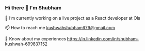 ### Hi there 👋 I'm Shubham


🔭 I’m currently working on a live project as a React developer at Ola

📫 How to reach me kushwahshubham679@gmail.com

📄 Know about my experiences https://in.linkedin.com/in/shubham-kushwah-699837152
